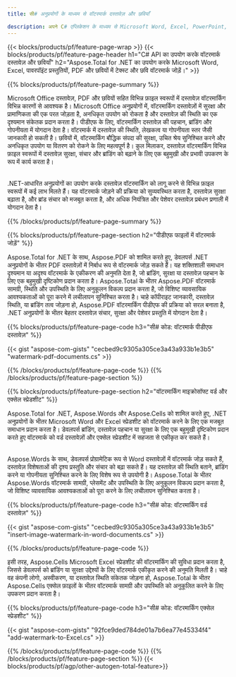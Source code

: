 ```yaml
---
title: सी# अनुप्रयोगों के माध्यम से वॉटरमार्क दस्तावेज़ और छवियाँ

description: अपने C# एप्लिकेशन के माध्यम से Microsoft Word, Excel, PowerPoint, PDF और Images सहित दस्तावेज़ों में टेक्स्ट के साथ-साथ छवि वॉटरमार्क भी जोड़ें। ऐप के माध्यम से निःशुल्क टेक्स्ट या छवि वॉटरमार्क ऑनलाइन जोड़ें।
---
```


{{< blocks/products/pf/feature-page-wrap >}}
{{< blocks/products/pf/feature-page-header h1="C# API का उपयोग करके वॉटरमार्क दस्तावेज़ और छवियाँ" h2="Aspose.Total for .NET का उपयोग करके Microsoft Word, Excel, पावरपॉइंट प्रस्तुतियों, PDF और छवियों में टेक्स्ट और छवि वॉटरमार्क जोड़ें।" >}}

{{% blocks/products/pf/feature-page-summary %}}

Microsoft Office दस्तावेज़, PDF और छवियों सहित विभिन्न फ़ाइल स्वरूपों में दस्तावेज़ वॉटरमार्किंग विभिन्न कारणों से आवश्यक है। Microsoft Office अनुप्रयोगों में, वॉटरमार्किंग दस्तावेज़ों में सुरक्षा और प्रामाणिकता की एक परत जोड़ता है, अनधिकृत उपयोग को रोकता है और दस्तावेज़ की स्थिति का एक दृश्यमान संकेतक प्रदान करता है। पीडीएफ के लिए, वॉटरमार्किंग दस्तावेज़ की पहचान, ब्रांडिंग और गोपनीयता में योगदान देता है। वॉटरमार्क में दस्तावेज़ की स्थिति, लेखकत्व या गोपनीयता स्तर जैसी जानकारी हो सकती है। छवियों में, वॉटरमार्किंग बौद्धिक संपदा की सुरक्षा, उचित श्रेय सुनिश्चित करने और अनधिकृत उपयोग या वितरण को रोकने के लिए महत्वपूर्ण है। कुल मिलाकर, दस्तावेज़ वॉटरमार्किंग विभिन्न फ़ाइल स्वरूपों में दस्तावेज़ सुरक्षा, संचार और ब्रांडिंग को बढ़ाने के लिए एक बहुमुखी और प्रभावी उपकरण के रूप में कार्य करता है।
<br /><br />

.NET-आधारित अनुप्रयोगों का उपयोग करके दस्तावेज़ वॉटरमार्किंग को लागू करने से विभिन्न फ़ाइल स्वरूपों में कई लाभ मिलते हैं। यह वॉटरमार्क जोड़ने की प्रक्रिया को सुव्यवस्थित करता है, दस्तावेज़ सुरक्षा बढ़ाता है, और ब्रांड संचार को मजबूत करता है, और अधिक नियंत्रित और पेशेवर दस्तावेज़ प्रबंधन प्रणाली में योगदान देता है।

{{% /blocks/products/pf/feature-page-summary  %}}


{{% blocks/products/pf/feature-page-section  h2="पीडीएफ फाइलों में वॉटरमार्क जोड़ें" %}}

Aspose.Total for .NET के साथ, Aspose.PDF को शामिल करते हुए, डेवलपर्स .NET अनुप्रयोगों के भीतर PDF दस्तावेज़ों में निर्बाध रूप से वॉटरमार्क जोड़ सकते हैं। यह शक्तिशाली समाधान दृश्यमान या अदृश्य वॉटरमार्क के एकीकरण की अनुमति देता है, जो ब्रांडिंग, सुरक्षा या दस्तावेज़ पहचान के लिए एक बहुमुखी दृष्टिकोण प्रदान करता है। Aspose.Total के भीतर Aspose.PDF वॉटरमार्क सामग्री, स्थिति और उपस्थिति के लिए अनुकूलन विकल्प प्रदान करता है, जो विशिष्ट व्यावसायिक आवश्यकताओं को पूरा करने में लचीलापन सुनिश्चित करता है। चाहे कॉपीराइट जानकारी, दस्तावेज़ स्थिति, या ब्रांडिंग तत्व जोड़ना हो, Aspose.PDF वॉटरमार्किंग पीडीएफ की प्रक्रिया को सरल बनाता है, .NET अनुप्रयोगों के भीतर बेहतर दस्तावेज़ संचार, सुरक्षा और पेशेवर प्रस्तुति में योगदान देता है।

{{% blocks/products/pf/feature-page-code h3="सी# कोड: वॉटरमार्क पीडीएफ दस्तावेज़" %}}

{{< gist "aspose-com-gists" "cecbed9c9305a305ce3a43a933b1e3b5" "watermark-pdf-documents.cs" >}}

{{% /blocks/products/pf/feature-page-code  %}}
{{% /blocks/products/pf/feature-page-section %}}

{{% blocks/products/pf/feature-page-section  h2="वॉटरमार्किंग माइक्रोसॉफ्ट वर्ड और एक्सेल स्प्रेडशीट" %}}

Aspose.Total for .NET, Aspose.Words और Aspose.Cells को शामिल करते हुए, .NET अनुप्रयोगों के भीतर Microsoft Word और Excel स्प्रेडशीट को वॉटरमार्क करने के लिए एक मजबूत समाधान प्रदान करता है। डेवलपर्स ब्रांडिंग, दस्तावेज़ पहचान या सुरक्षा के लिए एक बहुमुखी दृष्टिकोण प्रदान करते हुए वॉटरमार्क को वर्ड दस्तावेज़ों और एक्सेल स्प्रेडशीट में सहजता से एकीकृत कर सकते हैं।<br /><br />

Aspose.Words के साथ, डेवलपर्स प्रोग्रामेटिक रूप से Word दस्तावेज़ों में वॉटरमार्क जोड़ सकते हैं, दस्तावेज़ विशेषताओं की दृश्य प्रस्तुति और संचार को बढ़ा सकते हैं। यह दस्तावेज़ की स्थिति बताने, ब्रांडिंग करने या गोपनीयता सुनिश्चित करने के लिए विशेष रूप से उपयोगी है। Aspose.Total के भीतर Aspose.Words वॉटरमार्क सामग्री, प्लेसमेंट और उपस्थिति के लिए अनुकूलन विकल्प प्रदान करता है, जो विशिष्ट व्यावसायिक आवश्यकताओं को पूरा करने के लिए लचीलापन सुनिश्चित करता है।

{{% blocks/products/pf/feature-page-code h3="सी# कोड: वॉटरमार्किंग वर्ड दस्तावेज़" %}}

{{< gist "aspose-com-gists" "cecbed9c9305a305ce3a43a933b1e3b5" "insert-image-watermark-in-word-documents.cs" >}}

{{% /blocks/products/pf/feature-page-code  %}}

इसी तरह, Aspose.Cells Microsoft Excel स्प्रेडशीट की वॉटरमार्किंग की सुविधा प्रदान करता है, जिससे डेवलपर्स को ब्रांडिंग या सुरक्षा उद्देश्यों के लिए वॉटरमार्क एकीकृत करने की अनुमति मिलती है। चाहे वह कंपनी लोगो, अस्वीकरण, या दस्तावेज़ स्थिति संकेतक जोड़ना हो, Aspose.Total के भीतर Aspose.Cells एक्सेल फ़ाइलों के भीतर वॉटरमार्क सामग्री और उपस्थिति को अनुकूलित करने के लिए उपकरण प्रदान करता है।

{{% blocks/products/pf/feature-page-code h3="सी# कोड: वॉटरमार्किंग एक्सेल स्प्रेडशीट" %}}

{{< gist "aspose-com-gists" "92fce9ded784de01a7b6ea77e45334f4" "add-watermark-to-Excel.cs" >}}

{{% /blocks/products/pf/feature-page-code  %}}
{{% /blocks/products/pf/feature-page-section %}}
{{< blocks/products/pf/agp/other-autogen-total-feature>}}